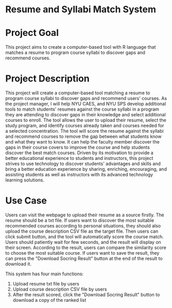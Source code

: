 # Resume and Syllabi Match System


# Project Goal
This project aims to create a computer-based tool with R language that matches a resume to program course syllabi to discover gaps and recommend courses. 

# Project Description
This project will create a computer-based tool matching a resume to program course syllabi to discover gaps and recommend users' courses.
As the project manager, I will help NYU CAES, and NYU SPS develop additional tools to match students' resumes against the course syllabi in a program they are attending to discover gaps in their knowledge and select additional courses to enroll. The tool allows the user to upload their resume, select the study program, and identify courses already taken and courses needed for a selected concentration. The tool will score the resume against the syllabi and recommend courses to remove the gap between what students know and what they want to know. It can help the faculty member discover the gaps in their course covers to improve the course and help students discover the best match courses.
Driven by its motivation to provide a better educational experience to students and instructors, this project strives to use technology to discover students' advantages and skills and bring a better education experience by sharing, enriching, encouraging, and assisting students as well as instructors with its advanced technology learning solutions.

# Use Case
Users can visit the webpage to upload their resume as a source firstly. 
The resume should be a txt file. If users want to discover the most suitable recommended courses according to personal situations, they should also upload the course description CSV file as the target file. Then users can click submit button, and the tool will automatically score the course match. Users should patiently wait for few seconds, and the result will display on their screen. 
According to the result, users can compare the similarity score to choose the most suitable course. If users want to save the result, they can press the "Download Socring Result" button at the end of the result to download it.

This system has four main functions:
1.	Upload resume txt file by users
2.	Upload course description CSV file by users
3.	After the result scored,  click the "Download Socring Result" button to download a copy of the ranked list

